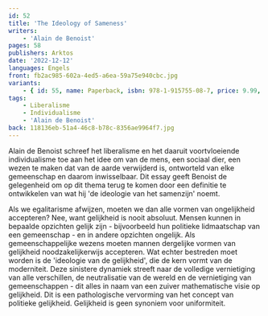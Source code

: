 ```yaml
---
id: 52
title: 'The Ideology of Sameness'
writers:
    - 'Alain de Benoist'
pages: 58
publishers: Arktos
date: '2022-12-12'
languages: Engels
front: fb2ac985-602a-4ed5-a6ea-59a75e940cbc.jpg
variants:
    - { id: 55, name: Paperback, isbn: 978-1-915755-08-7, price: 9.99, out_of_stock: 0 }
tags:
    - Liberalisme
    - Individualisme
    - 'Alain de Benoist'
back: 118136eb-51a4-46c8-b78c-8356ae9964f7.jpg
---
```


Alain de Benoist schreef het liberalisme en het daaruit voortvloeiende individualisme toe aan het idee om van de mens, een sociaal dier, een wezen te maken dat van de aarde verwijderd is, ontworteld van elke gemeenschap en daarom inwisselbaar. Dit essay geeft Benoist de gelegenheid om op dit thema terug te komen door een definitie te ontwikkelen van wat hij 'de ideologie van het samenzijn' noemt.

Als we egalitarisme afwijzen, moeten we dan alle vormen van ongelijkheid accepteren? Nee, want gelijkheid is nooit absoluut. Mensen kunnen in bepaalde opzichten gelijk zijn - bijvoorbeeld hun politieke lidmaatschap van een gemeenschap - en in andere opzichten ongelijk. Als gemeenschappelijke wezens moeten mannen dergelijke vormen van gelijkheid noodzakelijkerwijs accepteren. Wat echter bestreden moet worden is de 'ideologie van de gelijkheid', die de kern vormt van de moderniteit. Deze sinistere dynamiek streeft naar de volledige vernietiging van alle verschillen, de neutralisatie van de wereld en de vernietiging van gemeenschappen - dit alles in naam van een zuiver mathematische visie op gelijkheid. Dit is een pathologische vervorming van het concept van politieke gelijkheid. Gelijkheid is geen synoniem voor uniformiteit.
